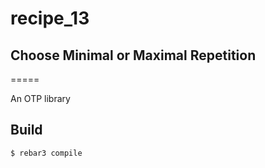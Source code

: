 # recipe_13
## Choose Minimal or Maximal Repetition
=====

An OTP library

Build
-----

    $ rebar3 compile
